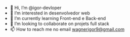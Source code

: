 - 👋 Hi, I’m @igor-devloper
- 👀 I’m interested in  desenvolvedor  web
- 🌱 I’m currently learning  Front-end e Back-end
- 💞️ I’m looking to collaborate on  projets  full stack
- 📫 How to reach me  no email wagnerigor9@gmail.com



<!---
igor-devloper/igor-devloper is a ✨ special ✨ repository because its `README.md` (this file) appears on your GitHub profile.
You can click the Preview link to take a look at your changes.
--->
